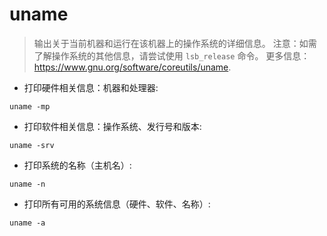 # uname

> 输出关于当前机器和运行在该机器上的操作系统的详细信息。
> 注意：如需了解操作系统的其他信息，请尝试使用 `lsb_release` 命令。
> 更多信息： <https://www.gnu.org/software/coreutils/uname>.

- 打印硬件相关信息：机器和处理器:

`uname -mp`

- 打印软件相关信息：操作系统、发行号和版本:

`uname -srv`

- 打印系统的名称（主机名）:

`uname -n`

- 打印所有可用的系统信息（硬件、软件、名称）:

`uname -a`
